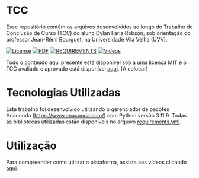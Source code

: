 # TCC
Esse repositório contém os arquivos desenvolvidos ao longo do Trabalho de Conclusão de Curso (TCC) do aluno Dylan Faria Robson, sob orientação do professor Jean-Rémi Bourguet, na Universidade Vila Velha (UVV).

[![License](https://img.shields.io/badge/Licença-MIT-blue.svg)](/LICENSE) [![PDF](https://img.shields.io/badge/PDF-TCC-green)](/TCC-Dylan-Final.pdf) [![REQUIREMENTS](https://img.shields.io/badge/YML-Requirements-cyan)](/Main/requirements.yml) [![Videos](https://img.shields.io/badge/V%C3%ADdeos-Plataforma-red)](https://drive.google.com/drive/folders/1sGYqMFsac-Tmo15q3Tty2DMaPM_k6RgG?usp=sharing)

Todo o conteúdo aqui presente está disponível sob a uma licença MIT e o TCC avaliado e aprovado está disponível [aqui](/TCC-Dylan-Final.pdf). (A colocar)

# Tecnologias Utilizadas

Este trabalho foi desenvolvido utilizando o gerenciador de pacotes Anaconda (https://www.anaconda.com/) com Python versão 3.11.9. 
Todas as bibliotecas utilizadas estão disponíveis no arquivo [requirements.yml](/Main/requirements.yml).

# Utilização

Para compreender como utilizar a plataforma, assista aos vídeos clicando [aqui](https://drive.google.com/drive/folders/1sGYqMFsac-Tmo15q3Tty2DMaPM_k6RgG?usp=sharing).